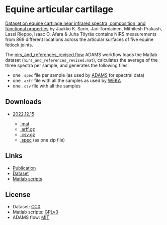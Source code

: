 # Equine articular cartilage

[Dataset on equine cartilage near infrared spectra, composition, and 
functional properties](https://www.nature.com/articles/s41597-019-0170-y)
by Jaakko K. Sarin, Jari Torniainen, Mithilesh Prakash, Lassi Rieppo, 
Isaac O. Afara & Juha Töyräs contains NIRS measurements from 869 
different locations across the articular surfaces of five equine fetlock joints.

The [nirs_and_references_revised.flow](nirs_and_references_revised.flow) ADAMS
workflow loads the Matlab dataset (`nirs_and_references_revised.mat`), calculates 
the average of the three spectra per sample, and generates the following files:

* one `.spec` file per sample (as used by [ADAMS](https://adams.cms.waikato.ac.nz/) for spectral data)
* one `.arff` file with all the samples as used by [WEKA](https://www.cs.waikato.ac.nz/ml/weka/)
* one `.csv` file with all the samples


## Downloads

* [2022.12.15](https://github.com/spectral-datasets/equine-articular-cartilage/releases/tag/v2022.12.15)

  * [.mat](https://github.com/spectral-datasets/equine-articular-cartilage/releases/download/v2022.12.15/nirs_and_references_revised.mat)
  * [.arff.gz](https://github.com/spectral-datasets/equine-articular-cartilage/releases/download/v2022.12.15/nirs_and_references_revised.arff.gz)
  * [.csv.gz](https://github.com/spectral-datasets/equine-articular-cartilage/releases/download/v2022.12.15/nirs_and_references_revised.csv.gz)
  * [.spec](https://github.com/spectral-datasets/equine-articular-cartilage/releases/download/v2022.12.15/nirs_and_references_revised.zip) (as one zip file)


## Links

* [Publication](https://www.nature.com/articles/s41597-019-0170-y)
* [Dataset](https://springernature.figshare.com/articles/dataset/Near_infrared_spectroscopic_measurements_of_equine_articular_cartilage_and_a_set_of_biomechanical_compositional_and_structural_reference_values_/7803845?backTo=/collections/Dataset_on_equine_cartilage_near_infrared_spectra_composition_and_functional_properties/4423139)
* [Matlab scripts](https://github.com/UEF-BBC/sarin-scientific-data-2019)


## License

* Dataset: [CC0](https://creativecommons.org/publicdomain/zero/1.0/)
* Matlab scripts: [GPLv3](https://opensource.org/licenses/GPL-3.0)
* ADAMS flow: [MIT](https://opensource.org/licenses/MIT)

